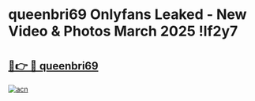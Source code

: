 # queenbri69 Onlyfans Leaked - New Video & Photos March 2025 !lf2y7

# <h2><a href="https://5xo1dj.iuczelnia.edu.pl?title=queenbri69&ref=lf2y7">🔗👉 🔴 queenbri69</a></h2>

[![acn](https://github.com/user-attachments/assets/0f9c940e-d8b0-45ae-aac7-cd30a18b3e1c)](https://5xo1dj.iuczelnia.edu.pl?title=queenbri69&ref=lf2y7)

